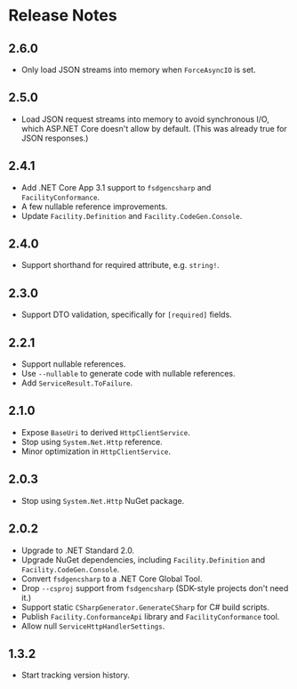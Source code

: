 # Release Notes

## 2.6.0

* Only load JSON streams into memory when `ForceAsyncIO` is set.

## 2.5.0

* Load JSON request streams into memory to avoid synchronous I/O, which ASP.NET Core doesn't allow by default. (This was already true for JSON responses.)

## 2.4.1

* Add .NET Core App 3.1 support to `fsdgencsharp` and `FacilityConformance`.
* A few nullable reference improvements.
* Update `Facility.Definition` and `Facility.CodeGen.Console`.

## 2.4.0

* Support shorthand for required attribute, e.g. `string!`.

## 2.3.0

* Support DTO validation, specifically for `[required]` fields.

## 2.2.1

* Support nullable references.
* Use `--nullable` to generate code with nullable references.
* Add `ServiceResult.ToFailure`.

## 2.1.0

* Expose `BaseUri` to derived `HttpClientService`.
* Stop using `System.Net.Http` reference.
* Minor optimization in `HttpClientService`.

## 2.0.3

* Stop using `System.Net.Http` NuGet package.

## 2.0.2

* Upgrade to .NET Standard 2.0.
* Upgrade NuGet dependencies, including `Facility.Definition` and `Facility.CodeGen.Console`.
* Convert `fsdgencsharp` to a .NET Core Global Tool.
* Drop `--csproj` support from `fsdgencsharp` (SDK-style projects don't need it.)
* Support static `CSharpGenerator.GenerateCSharp` for C# build scripts.
* Publish `Facility.ConformanceApi` library and `FacilityConformance` tool.
* Allow null `ServiceHttpHandlerSettings`.

## 1.3.2

* Start tracking version history.
